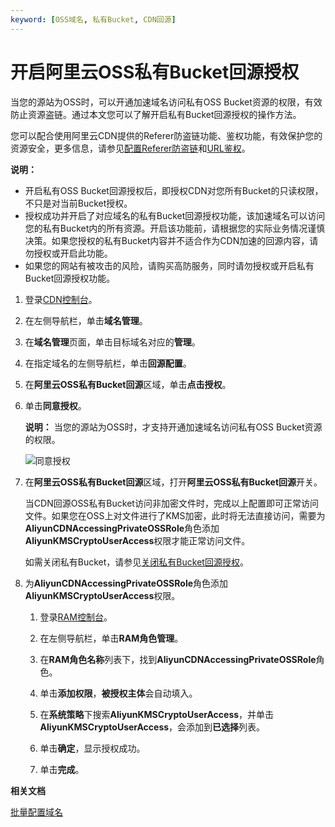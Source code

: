 ```yaml
---
keyword: [OSS域名, 私有Bucket, CDN回源]
---
```


# 开启阿里云OSS私有Bucket回源授权

当您的源站为OSS时，可以开通加速域名访问私有OSS Bucket资源的权限，有效防止资源盗链。通过本文您可以了解开启私有Bucket回源授权的操作方法。

您可以配合使用阿里云CDN提供的Referer防盗链功能、鉴权功能，有效保护您的资源安全，更多信息，请参见[配置Referer防盗链](/cn.zh-CN/域名管理/访问控制/配置Referer防盗链.md)和[URL鉴权](/cn.zh-CN/域名管理/访问控制/URL鉴权配置/URL鉴权.md)。

**说明：**

-   开启私有OSS Bucket回源授权后，即授权CDN对您所有Bucket的只读权限，不只是对当前Bucket授权。
-   授权成功并开启了对应域名的私有Bucket回源授权功能，该加速域名可以访问您的私有Bucket内的所有资源。开启该功能前，请根据您的实际业务情况谨慎决策。如果您授权的私有Bucket内容并不适合作为CDN加速的回源内容，请勿授权或开启此功能。
-   如果您的网站有被攻击的风险，请购买高防服务，同时请勿授权或开启私有Bucket回源授权功能。

1.  登录[CDN控制台](https://cdn.console.aliyun.com)。

2.  在左侧导航栏，单击**域名管理**。

3.  在**域名管理**页面，单击目标域名对应的**管理**。

4.  在指定域名的左侧导航栏，单击**回源配置**。

5.  在**阿里云OSS私有Bucket回源**区域，单击**点击授权**。

6.  单击**同意授权**。

    **说明：** 当您的源站为OSS时，才支持开通加速域名访问私有OSS Bucket资源的权限。

    ![同意授权](https://static-aliyun-doc.oss-accelerate.aliyuncs.com/assets/img/zh-CN/1049859161/p45826.png)

7.  在**阿里云OSS私有Bucket回源**区域，打开**阿里云OSS私有Bucket回源**开关。

    当CDN回源OSS私有Bucket访问非加密文件时，完成以上配置即可正常访问文件。如果您在OSS上对文件进行了KMS加密，此时将无法直接访问，需要为**AliyunCDNAccessingPrivateOSSRole**角色添加**AliyunKMSCryptoUserAccess**权限才能正常访问文件。

    如需关闭私有Bucket，请参见[关闭私有Bucket回源授权](/cn.zh-CN/域名管理/回源配置/关闭私有Bucket回源授权.md)。

8.  为**AliyunCDNAccessingPrivateOSSRole**角色添加**AliyunKMSCryptoUserAccess**权限。

    1.  登录[RAM控制台](https://ram.console.aliyun.com/)。

    2.  在左侧导航栏，单击**RAM角色管理**。

    3.  在**RAM角色名称**列表下，找到**AliyunCDNAccessingPrivateOSSRole**角色。

    4.  单击**添加权限**，**被授权主体**会自动填入。

    5.  在**系统策略**下搜索**AliyunKMSCryptoUserAccess**，并单击**AliyunKMSCryptoUserAccess**，会添加到**已选择**列表。

    6.  单击**确定**，显示授权成功。

    7.  单击**完成**。


**相关文档**  


[批量配置域名](/cn.zh-CN/新版API参考/域名管理类接口/批量配置域名.md)

